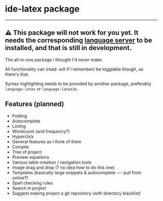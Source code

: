 # ide-latex package

---------------
:warning: This package will not work for you yet. It needs the corresponding [language server](https://github.com/Aerijo/latex-language-server) to be installed, and that is still in development.
---------------


The all-in-one package I thought I'd never make.

All functionality can (read: will if I remember) be togglable though, so there's that.

Syntax highlighting needs to be provided by another package, preferably `language-latex` or `language-latex2e`.

## Features (planned)
- Folding
- Autocomplete
- Linting
- Wordcount (and frequency?)
- Hyperclick
- General features as I think of them
- Compile
- Tree of project
- Preview equations
- Various table creation / navigation tools
- Image drag and drop (? no idea how to do this one)
- Templates (basically large snippets & autocomplete --- pull from online?)
- Spell checking rules
- Search in project
- Suggest making project a git repository (with directory blacklist)
